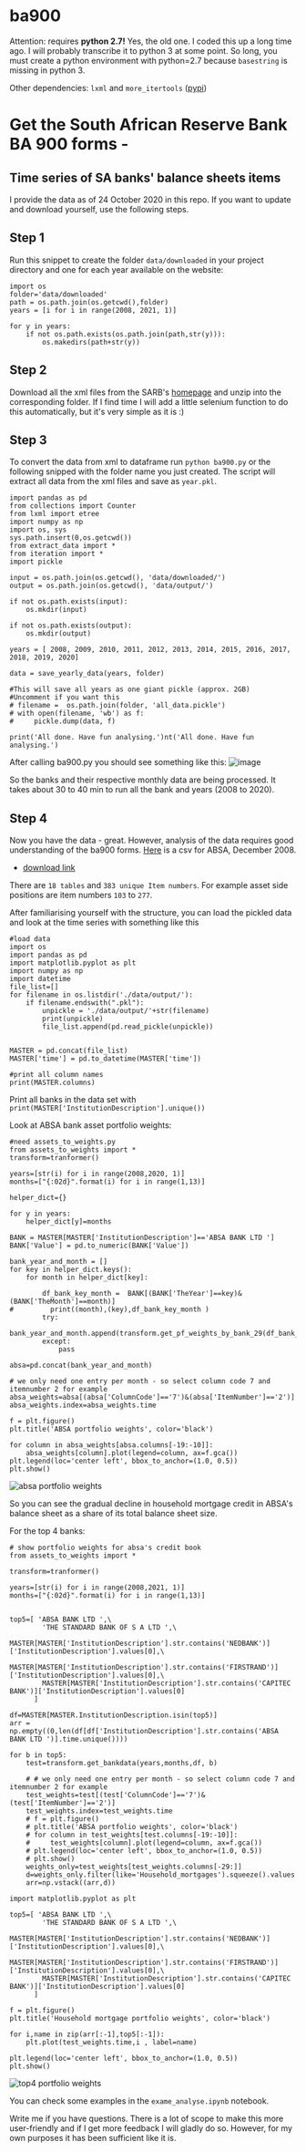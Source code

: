 # ba900

Attention: requires **python 2.7!** Yes, the old one. I coded this up a long time ago.
I will probably transcribe it to python 3 at some point. So long, you must create a python environment with python=2.7 because ``basestring`` is missing in python 3. 

Other dependencies: ```lxml``` and ```more_itertools``` ([pypi](https://pypi.org/project/more-itertools/))

# Get the South African Reserve Bank BA 900 forms -
## Time series of SA banks' balance sheets items 


I provide the data as of 24 October 2020 in this repo.
If you want to update and download yourself, use the following steps.

## Step 1

Run this snippet to create the folder ``data/downloaded`` in your project directory and one for each year available on the website:

```
import os
folder='data/downloaded'
path = os.path.join(os.getcwd(),folder)
years = [i for i in range(2008, 2021, 1)]

for y in years:
    if not os.path.exists(os.path.join(path,str(y))):
        os.makedirs(path+str(y))
```

## Step 2

Download all the xml files from the SARB's [homepage](https://www.resbank.co.za/Research/Statistics/Pages/Banks-BA900-Economic-Returns.aspx) and unzip into the corresponding folder. If I find time I will add a little selenium function to do this automatically, but it's very simple as it is :)

## Step 3

To convert the data from xml to dataframe
run ```python ba900.py``` or the following snipped with the folder name you just created. The script will extract all data from the xml files and save as ```year.pkl```. 


```
import pandas as pd 
from collections import Counter
from lxml import etree
import numpy as np
import os, sys
sys.path.insert(0,os.getcwd())
from extract_data import *
from iteration import *
import pickle

input = os.path.join(os.getcwd(), 'data/downloaded/')
output = os.path.join(os.getcwd(), 'data/output/')

if not os.path.exists(input): 
    os.mkdir(input)

if not os.path.exists(output): 
    os.mkdir(output)

years = [ 2008, 2009, 2010, 2011, 2012, 2013, 2014, 2015, 2016, 2017, 2018, 2019, 2020]

data = save_yearly_data(years, folder)

#This will save all years as one giant pickle (approx. 2GB)
#Uncomment if you want this
# filename =  os.path.join(folder, 'all_data.pickle')
# with open(filename, 'wb') as f:
#     pickle.dump(data, f)

print('All done. Have fun analysing.')nt('All done. Have fun analysing.')

```
After calling ba900.py you should see something like this:
![image](https://github.com/t1nak/ba900/blob/main/data/success_screenshot.png?raw=true)

So the banks and their respective monthly data are being processed.
It takes about 30 to 40 min to run all the bank and years (2008 to 2020).

## Step 4

Now you have the data - great. However, analysis of the data requires good understanding of the ba900 forms. 
[Here](https://github.com/t1nak/ba900/blob/main/data/BA900-2008-12-31.csv) is a csv for ABSA, December 2008.
- [download link](https://raw.githubusercontent.com/t1nak/ba900/main/data/BA900-2008-12-31.csv) 

There are ``18 tables`` and ``383 unique Item numbers``. For example asset side positions are item numbers ``103`` to ``277``.


After familiarising yourself with the structure, you can load the pickled data and look at the time series with something like this

```
#load data
import os
import pandas as pd
import matplotlib.pyplot as plt
import numpy as np
import datetime
file_list=[]
for filename in os.listdir('./data/output/'):
    if filename.endswith(".pkl"):
        unpickle = './data/output/'+str(filename)
        print(unpickle)
        file_list.append(pd.read_pickle(unpickle))
 
 
MASTER = pd.concat(file_list)
MASTER['time'] = pd.to_datetime(MASTER['time'])

#print all column names
print(MASTER.columns)
```
Print all banks in the data set with ``print(MASTER['InstitutionDescription'].unique())``

Look at ABSA bank asset portfolio weights:
```
#need assets_to_weights.py 
from assets_to_weights import *
transform=tranformer()
  
years=[str(i) for i in range(2008,2020, 1)]
months=["{:02d}".format(i) for i in range(1,13)]

helper_dict={}

for y in years:
    helper_dict[y]=months
    
BANK = MASTER[MASTER['InstitutionDescription']=='ABSA BANK LTD ']
BANK['Value'] = pd.to_numeric(BANK['Value'])

bank_year_and_month = []
for key in helper_dict.keys():
    for month in helper_dict[key]:
        
        df_bank_key_month =  BANK[(BANK['TheYear']==key)&(BANK['TheMonth']==month)]
#         print((month),(key),df_bank_key_month )
        try:
            bank_year_and_month.append(transform.get_pf_weights_by_bank_29(df_bank_key_month))
        except:
            pass
 
absa=pd.concat(bank_year_and_month) 

# we only need one entry per month - so select column code 7 and itemnumber 2 for example 
absa_weights=absa[(absa['ColumnCode']=='7')&(absa['ItemNumber']=='2')]
absa_weights.index=absa_weights.time

f = plt.figure()
plt.title('ABSA portfolio weights', color='black')
 
for column in absa_weights[absa.columns[-19:-10]]:
    absa_weights[column].plot(legend=column, ax=f.gca())
plt.legend(loc='center left', bbox_to_anchor=(1.0, 0.5))
plt.show()

```
![absa portfolio weights](https://github.com/t1nak/ba900/blob/main/data/absa_weights.png?raw=true)

So you can see the gradual decline in household mortgage credit in ABSA's balance sheet as a share of its total balance sheet size. 

For the top 4 banks:

```
# show portfolio weights for absa's credit book
from assets_to_weights import *

transform=tranformer()

years=[str(i) for i in range(2008,2021, 1)]
months=["{:02d}".format(i) for i in range(1,13)]


top5=[ 'ABSA BANK LTD ',\
        'THE STANDARD BANK OF S A LTD ',\
        MASTER[MASTER['InstitutionDescription'].str.contains('NEDBANK')]['InstitutionDescription'].values[0],\
        MASTER[MASTER['InstitutionDescription'].str.contains('FIRSTRAND')]['InstitutionDescription'].values[0],\
        MASTER[MASTER['InstitutionDescription'].str.contains('CAPITEC BANK')]['InstitutionDescription'].values[0]
      ]

df=MASTER[MASTER.InstitutionDescription.isin(top5)]
arr = np.empty((0,len(df[df['InstitutionDescription'].str.contains('ABSA BANK LTD ')].time.unique()))) 
 
for b in top5:
    test=transform.get_bankdata(years,months,df, b)

    # # we only need one entry per month - so select column code 7 and itemnumber 2 for example 
    test_weights=test[(test['ColumnCode']=='7')&(test['ItemNumber']=='2')]
    test_weights.index=test_weights.time
    # f = plt.figure()
    # plt.title('ABSA portfolio weights', color='black') 
    # for column in test_weights[test.columns[-19:-10]]:
    #     test_weights[column].plot(legend=column, ax=f.gca())
    # plt.legend(loc='center left', bbox_to_anchor=(1.0, 0.5))
    # plt.show()
    weights_only=test_weights[test_weights.columns[-29:]] 
    d=weights_only.filter(like='Household_mortgages').squeeze().values 
    arr=np.vstack((arr,d))
    
import matplotlib.pyplot as plt

top5=[ 'ABSA BANK LTD ',\
        'THE STANDARD BANK OF S A LTD ',\
        MASTER[MASTER['InstitutionDescription'].str.contains('NEDBANK')]['InstitutionDescription'].values[0],\
        MASTER[MASTER['InstitutionDescription'].str.contains('FIRSTRAND')]['InstitutionDescription'].values[0],\
        MASTER[MASTER['InstitutionDescription'].str.contains('CAPITEC BANK')]['InstitutionDescription'].values[0]
      ]

f = plt.figure()
plt.title('Household mortgage portfolio weights', color='black')
 
for i,name in zip(arr[:-1],top5[:-1]):
    plt.plot(test_weights.time,i , label=name)

plt.legend(loc='center left', bbox_to_anchor=(1.0, 0.5))
plt.show()
```

![top4 portfolio weights](https://github.com/t1nak/ba900/blob/main/data/top4_mortgage_weights.png?raw=true)


You can check some examples in the ``exame_analyse.ipynb`` notebook. 

Write me if you have questions. There is a lot of 
scope to make this more user-friendly and if I get more feedback I will gladly do so. However, for my own purposes it has been sufficient like it is. 



